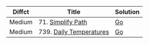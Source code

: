 | Diffct | Title                        | Solution                                                                 |
| ------ | ---------------------------- | ------------------------------------------------------------------------ |
| Medium | 71. [Simplify Path](https://leetcode.com/problems/simplify-path/) | [Go](71.simplify-path.go)           |
| Medium | 739. [Daily Temperatures](https://leetcode.com/problems/daily-temperatures/) | [Go](739.daily-temperatures.go)  |